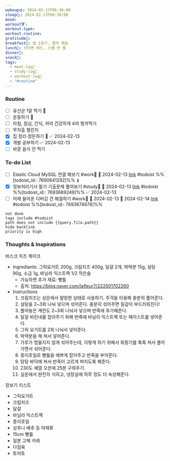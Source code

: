 ```yaml
---
wakeup🌞: 2024-02-13T06:30:00
sleep🌜: 2024-02-13T00:30:00
mood: 
workout🏋️: 
workout-type: 
workout-routine: 
gratitude🙏: 
breakfast🍳: 밥 1공기, 멸치 볶음
lunch🍚: 신라면 레드, 스팸 반 통
dinner🥗: 
snack🍬: 
tags:
  - meal-log📝
  - study-log📓
  - workout-log💪
  - "#routine"
---
```

### Routine 
- [ ] 유산균 1알 먹기 🔼 
- [ ] 운동하기 🔼
- [ ] 아침, 점심, 간식, 저녁 건강하게 4끼 챙겨먹기
- [ ] 무지출 챌린지 
- [x] 집 정리·정돈하기 🔼 ✅ 2024-02-13
- [x] 개발 공부하기 ✅ 2024-02-13
- [ ] 바깥 음식 안 먹기 

### To-do List 
- [ ] Elastic Cloud MySQL 연결 해보기 #work🏢 📅 2024-02-13 [link](https://todoist.com/showTask?id=7690641292) #todoist  %%[todoist_id:: 7690641292]%% ⏫ 
- [x] 정보처리기사 필기 기출문제 풀어보기 #study📓 📅 2024-02-13 [link](https://todoist.com/showTask?id=7693669249) #todoist  %%[todoist_id:: 7693669249]%% ✅ 2024-02-13
- [ ] 어제 들어온 디버깅 건 해결하기 #work🏢 🛫 2024-02-13 📅 2024-02-14  [link](https://todoist.com/showTask?id=7693674678) #todoist  %%[todoist_id:: 7693674678]%%
```tasks
not done
tags include #todoist 
path does not include {{query.file.path}}
hide backlink
priority is high
```


### Thoughts & Inspirations

바스크 치즈 케이크 
- Ingrediants: 그릭요거트 200g, 크림치즈 400g, 달걀 2개, 박력분 15g, 설탕 90g, 소금 1g, 바닐라 익스트랙 1/2 작은술 
	- 가능하면 추가 재료: 빵틀 
	- 출처: https://blog.naver.com/lafleur7/222501702260
- Instructions
	1. 크림치즈는 상온에서 말랑한 상태로 사용하기. 주걱을 이용해 충분히 풀어준다.
	2. 설탕을 2~3회 나눠 넣으며 섞어준다. 충분히 섞어주면 질감이 부드러워진다!
	3. 풀어놓은 계란도 2~3회 나눠서 넣으며 반죽에 추가해준다.
	4. 달걀 비린내를 잡아주기 위해 반죽에 바닐라 익스트랙 또는 페이스트를 넣어준다.
	5. 그릭 요거트를 2회 나눠서 넣어준다.
	6. 박력분을 채 쳐서 넣어준다.
	7. 가루가 멍울지지 않게 섞어주는데, 이렇게 하기 위해서 휘핑기를 톡톡 쳐서 풀어가면서 섞어준다.
	8. 종이호일로 빵틀을 예쁘게 잡아주고 반죽을 부어준다.
	9. 탕탕 바닥에 쳐서 반죽이 고르게 퍼지도록 해준다.
	10. 230도 예열 오븐에 25분 구워주기.
	11. 실온에서 완전히 식히고, 냉장실에 하루 정도 더 숙성해준다.

장보기 리스트
- 그릭요거트
- 크림치즈
- 달걀
- 바닐라 익스트랙
- 종이호일 
- 상추나 배추 등 야채류
- 15cm 빵틀 
- 일본 고체 카레
- 다짐육
- 토마토 